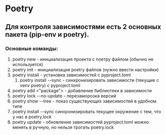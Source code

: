 # Poetry

## Для контроля зависимостями есть 2 основных пакета (pip-env и poetry).

### Основные команды:

1. poetry new <path> - инициализация проекта с поетру файлом (обычно не используется)
2. poetry init - инициализация poetry файлов (нужно ввести настройки)
3. poetry install - установка зависимостей с pyproject.toml
    1. poetry install --sync - синхронизировать зависимости (текущие с venv poetry) с pyproject.toml
4. poetry add <"package"> - добавление библиотеки в зависимости
5. poetry lock --no-update - перезаморозка версий
6. poetry show --tree - показ существующих зависимостей в удобном типе
7. poetry install --sync синхронизировать текущее окружение с тем, что у нас в poetry.lock
8. poetry update <package> - обновление зависимостей
pyproject.toml можно менять в ручную, но нельзя трогать poetry.lock

